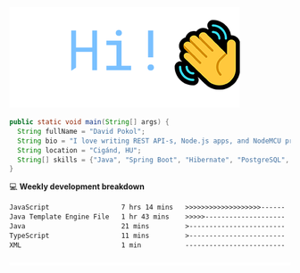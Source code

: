![Hi!](assets/images/hi.png)

```java
public static void main(String[] args) {
  String fullName = "David Pokol";
  String bio = "I love writing REST API-s, Node.js apps, and NodeMCU programs";
  String location = "Cigánd, HU";
  String[] skills = {"Java", "Spring Boot", "Hibernate", "PostgreSQL", "Git"};
}
```

💻 **Weekly development breakdown**
<!--START_SECTION:waka-->

```txt
JavaScript                  7 hrs 14 mins   >>>>>>>>>>>>>>>>>>>------   75.82 %
Java Template Engine File   1 hr 43 mins    >>>>>--------------------   18.12 %
Java                        21 mins         >------------------------   03.75 %
TypeScript                  11 mins         >------------------------   02.07 %
XML                         1 min           -------------------------   00.23 %
```

<!--END_SECTION:waka-->

![footer](assets/images/footer.png)
